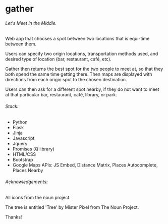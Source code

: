 gather
=========
###### Let's Meet in the Middle.

Web app that chooses a spot between two locations that is equi-time between them. 

Users can specify two origin locations, transportation methods used, and desired type of location (bar, restaurant, café, etc).

Gather then returns the best spot for the two people to meet at, so that they both spend the same time getting there.  Then maps are displayed with directions from each origin spot to the chosen destination.

Users can then ask for a different spot nearby, if they do not want to meet at that particular bar, restaurant, café, library, or park.

###### Stack:

*	Python
*	Flask
*	Jinja
*	Javascript
*	Jquery
*	Promises (Q library)
*	HTML/CSS
*	Bootstrap
*	Google Maps APIs: JS Embed, Distance Matrix, Places Autocomplete, Places Nearby

###### Acknowledgements:

All icons from the noun project.  

The tree is entitled 'Tree' by Mister Pixel from The Noun Project.

Thanks!

